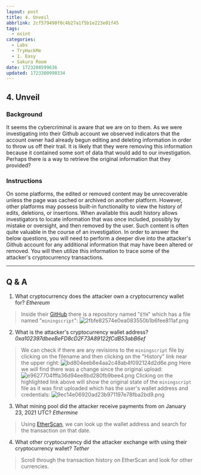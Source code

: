 ```yaml
---
layout: post
title: 4. Unveil
abbrlink: 2cf579490f0c4b27a1f5b1e223e01f45
tags:
  - osint
categories:
  - Labs
  - TryHackMe
  - 1. Easy
  - Sakura Room
date: 1723288599636
updated: 1723300998334
---
```


## 4. Unveil

### Background

It seems the cybercriminal is aware that we are on to them. As we were investigating into their Github account we observed indicators that the account owner had already begun editing and deleting information in order to throw us off their trail. It is likely that they were removing this information because it contained some sort of data that would add to our investigation. Perhaps there is a way to retrieve the original information that they provided?

### Instructions

On some platforms, the edited or removed content may be unrecoverable unless the page was cached or archived on another platform. However, other platforms may possess built-in functionality to view the history of edits, deletions, or insertions. When available this audit history allows investigators to locate information that was once included, possibly by mistake or oversight, and then removed by the user. Such content is often quite valuable in the course of an investigation. In order to answer the below questions, you will need to perform a deeper dive into the attacker's Github account for any additional information that may have been altered or removed. You will then utilize this information to trace some of the attacker's cryptocurrency transactions.

***

## Q & A

1. What cryptocurrency does the attacker own a cryptocurrency wallet for?
   *Ethereum*

> Inside their [GitHub](https://github.com/sakurasnowangelaiko/ETH) there is a repository named "`ETH`" which has a file named "`miningscript`":
> ![2fbfe82574e0ea083550b1b6fee811af.png](/resources/be57fd538a9f4744b545035e58492e42.png)

2. What is the attacker's cryptocurrency wallet address?
   *0xa102397dbeeBeFD8cD2F73A89122fCdB53abB6ef*

> We can check if there are any revisions to the `miningscript` file by clicking on the filename and then clicking on the "History" link near the upper right:
> ![bd804eeb6e4aa2c48ab4f092124d2d6e.png](/resources/fbfa3df1191b478d9a0892cdbd16acb6.png)
> Here we will find there was a change since the original upload:
> ![e9627704fffa36d94ee8bd280fb9bee4.png](/resources/721473e1ff0149d1998681e815730248.png)
> Clicking on the highlighted link above will show the original state of the `miningscript` file as it was first uploaded which has the user's wallet address and credentials:
> ![9ec14e06920ad23b971197e78fba2bd9.png](/resources/b841ebb9d1ca4964afcaaafaf5273a45.png)

3. What mining pool did the attacker receive payments from on January 23, 2021 UTC?
   *Ethermine*

> Using [EtherScan](https://etherscan.io/address/0xa102397dbeebefd8cd2f73a89122fcdb53abb6ef), we can look up the wallet address and search for the transaction on that date.

4. What other cryptocurrency did the attacker exchange with using their cryptocurrency wallet?
   *Tether*

> Scroll through the transaction history on EtherScan and look for other currencies.
